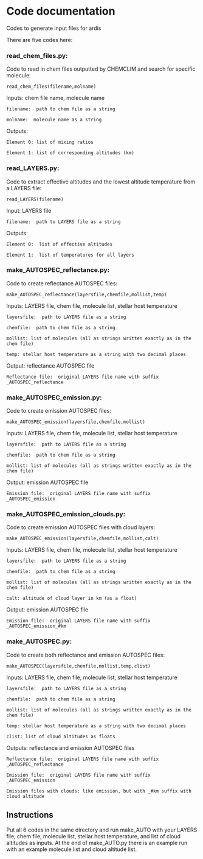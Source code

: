 # Code documentation
Codes to generate input files for ardis


There are five codes here:

### read_chem_files.py:

Code to read in chem files outputted by CHEMCLIM and search for specific molecule: 

    read_chem_files(filename,molname) 
    
Inputs: chem file name, molecule name

    filename:  path to chem file as a string 
    
    molname:  molecule name as a string     
    
Outputs: 

    Element 0: list of mixing ratios
    
    Element 1: list of corresponding altitudes (km)
    
    
### read_LAYERS.py:
Code to extract effective altitudes and the lowest altitude temperature from a LAYERS file:

    read_LAYERS(filename)   
    
Input:  LAYERS file

    filename:  path to LAYERS file as a string 
    
Outputs:

    Element 0:  list of effective altitudes
    
    Element 1:  list of temperatures for all layers
    
### make_AUTOSPEC_reflectance.py:
Code to create reflectance AUTOSPEC files:

    make_AUTOSPEC_reflectance(layersfile,chemfile,mollist,temp)
    
Inputs: LAYERS file, chem file, molecule list, stellar host temperature

    layersfile:  path to LAYERS file as a string
    
    chemfile:  path to chem file as a string
    
    mollist: list of molecules (all as strings written exactly as in the chem file)
    
    temp: stellar host temperature as a string with two decimal places
    
Output: reflectance AUTOSPEC file

    Reflectance file:  original LAYERS file name with suffix _AUTOSPEC_reflectance
    
### make_AUTOSPEC_emission.py:
Code to create emission AUTOSPEC files:

    make_AUTOSPEC_emission(layersfile,chemfile,mollist)
    
Inputs: LAYERS file, chem file, molecule list, stellar host temperature

    layersfile:  path to LAYERS file as a string
    
    chemfile:  path to chem file as a string
    
    mollist: list of molecules (all as strings written exactly as in the chem file)
    
Output: emission AUTOSPEC file

    Emission file:  original LAYERS file name with suffix _AUTOSPEC_emission

### make_AUTOSPEC_emission_clouds.py:
Code to create emission AUTOSPEC files with cloud layers:

    make_AUTOSPEC_emission(layersfile,chemfile,mollist,calt)
    
Inputs: LAYERS file, chem file, molecule list, stellar host temperature

    layersfile:  path to LAYERS file as a string
    
    chemfile:  path to chem file as a string
    
    mollist: list of molecules (all as strings written exactly as in the chem file)
    
    calt: altitude of cloud layer in km (as a float)
    
Output: emission AUTOSPEC file

    Emission file:  original LAYERS file name with suffix _AUTOSPEC_emission_#km

### make_AUTOSPEC.py:
Code to create both reflectance and emission AUTOSPEC files:

    make_AUTOSPEC(layersfile,chemfile,mollist,temp,clist)
    
Inputs: LAYERS file, chem file, molecule list, stellar host temperature

    layersfile:  path to LAYERS file as a string
    
    chemfile:  path to chem file as a string
    
    mollist: list of molecules (all as strings written exactly as in the chem file)
    
    temp: stellar host temperature as a string with two decimal places
    
    clist: list of cloud altitudes as floats
    
Outputs: reflectance and emission AUTOSPEC files

    Reflectance file:  original LAYERS file name with suffix _AUTOSPEC_reflectance
    
    Emission file:  original LAYERS file name with suffix _AUTOSPEC_emission
    
    Emission files with clouds: like emission, but with _#km suffix with cloud altitude
    
    
## Instructions
Put all 6 codes in the same directory and run make_AUTO with your LAYERS file, chem file, molecule list, stellar host temperature, and list of cloud altitudes as inputs.  At the end of make_AUTO.py there is an example run with an example molecule list and cloud altitude list.
    
    
    
